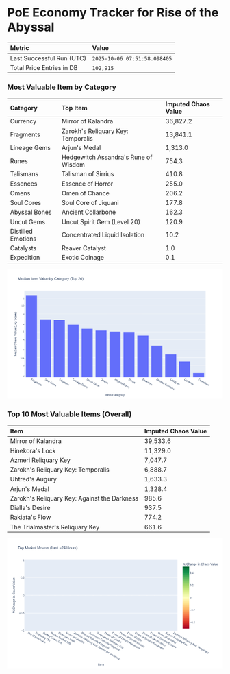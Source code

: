 # PoE Economy Tracker for Rise of the Abyssal

<!-- START_MAINTENANCE -->
| Metric | Value |
|:---|:---|
| Last Successful Run (UTC) | `2025-10-06 07:51:58.098405` |
| Total Price Entries in DB | `102,915` |

<!-- END_MAINTENANCE -->

<!-- START_DATAFRAME_DEBUG -->
<!-- END_DATAFRAME_DEBUG -->

<!-- START_CATEGORY_ANALYSIS -->
### Most Valuable Item by Category
| Category | Top Item | Imputed Chaos Value |
| :--- | :--- | :--- |
| Currency | Mirror of Kalandra | 36,827.2 |
| Fragments | Zarokh's Reliquary Key: Temporalis | 13,841.1 |
| Lineage Gems | Arjun's Medal | 1,313.0 |
| Runes | Hedgewitch Assandra's Rune of Wisdom | 754.3 |
| Talismans | Talisman of Sirrius | 410.8 |
| Essences | Essence of Horror | 255.0 |
| Omens | Omen of Chance | 206.2 |
| Soul Cores | Soul Core of Jiquani | 177.8 |
| Abyssal Bones | Ancient Collarbone | 162.3 |
| Uncut Gems | Uncut Spirit Gem (Level 20) | 120.9 |
| Distilled Emotions | Concentrated Liquid Isolation | 10.2 |
| Catalysts | Reaver Catalyst | 1.0 |
| Expedition | Exotic Coinage | 0.1 |


![Category Analysis Chart](charts/category_analysis.png)
<!-- END_ANALYSIS -->

<!-- START_ANALYSIS -->
### Top 10 Most Valuable Items (Overall)
| Item | Imputed Chaos Value |
| :--- | :--- |
| Mirror of Kalandra | 39,533.6 |
| Hinekora's Lock | 11,329.0 |
| Azmeri Reliquary Key | 7,047.7 |
| Zarokh's Reliquary Key: Temporalis | 6,888.7 |
| Uhtred's Augury | 1,633.3 |
| Arjun's Medal | 1,328.4 |
| Zarokh's Reliquary Key: Against the Darkness | 985.6 |
| Dialla's Desire | 937.5 |
| Rakiata's Flow | 774.2 |
| The Trialmaster's Reliquary Key | 661.6 |


![Market Movers Chart](charts/market_movers.png)
<!-- END_ANALYSIS -->
